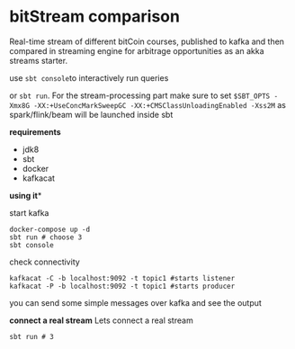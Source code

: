 # bitStream comparison
Real-time stream of different bitCoin courses, published to kafka and then compared in streaming engine 
for arbitrage opportunities as an akka streams starter.

use `sbt console`to interactively run queries

or `sbt run`. For the stream-processing part make sure to set `$SBT_OPTS -Xmx8G -XX:+UseConcMarkSweepGC -XX:+CMSClassUnloadingEnabled -Xss2M`
as spark/flink/beam will be launched inside sbt 

**requirements**

- jdk8
- sbt
- docker
- kafkacat

**using it***

start kafka
```
docker-compose up -d
sbt run # choose 3
sbt console
```
check connectivity
```
kafkacat -C -b localhost:9092 -t topic1 #starts listener
kafkacat -P -b localhost:9092 -t topic1 #starts producer
```
you can send some simple messages over kafka and see the output

**connect a real stream**
Lets connect a real stream
```
sbt run # 3
```
